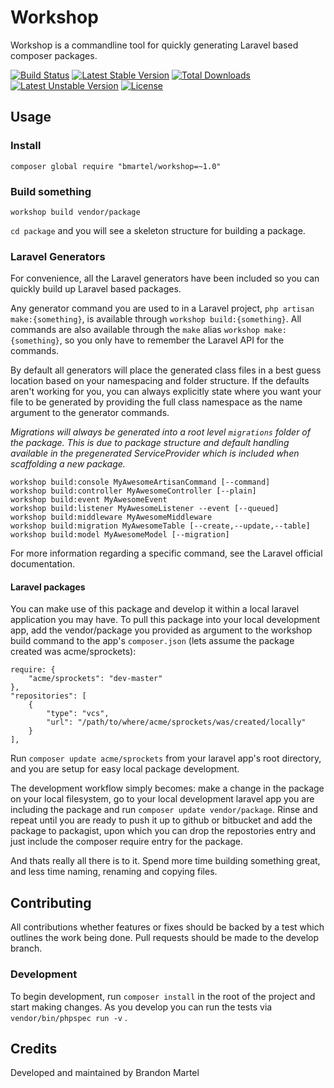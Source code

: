 # Workshop

Workshop is a commandline tool for quickly generating Laravel based composer packages.

[![Build Status](https://travis-ci.org/bmartel/workshop.svg?branch=master)](https://travis-ci.org/bmartel/workshop) [![Latest Stable Version](https://poser.pugx.org/bmartel/workshop/v/stable.svg)](https://packagist.org/packages/bmartel/workshop) [![Total Downloads](https://poser.pugx.org/bmartel/workshop/downloads.svg)](https://packagist.org/packages/bmartel/workshop) [![Latest Unstable Version](https://poser.pugx.org/bmartel/workshop/v/unstable.svg)](https://packagist.org/packages/bmartel/workshop) [![License](https://poser.pugx.org/bmartel/workshop/license.svg)](https://packagist.org/packages/bmartel/workshop)

## Usage

### Install

    composer global require "bmartel/workshop=~1.0"

### Build something

    workshop build vendor/package

```cd package``` and you will see a skeleton structure for building a package.

### Laravel Generators

For convenience, all the Laravel generators have been included so you can quickly build up Laravel based packages.

Any generator command you are used to in a Laravel project, `php artisan make:{something}`, is available through `workshop build:{something}`.
All commands are also available through the `make` alias `workshop make:{something}`, so you only have to remember the Laravel API for the commands.

By default all generators will place the generated class files in a best guess location based on your namespacing and folder structure. If the defaults aren't working for you, you can always explicitly state where you want your file to be generated by providing the full class namespace as the name argument to the generator commands.

*Migrations will always be generated into a root level `migrations` folder of the package. This is due to package structure and default handling available in the pregenerated ServiceProvider which is included when scaffolding a new package.*

    workshop build:console MyAwesomeArtisanCommand [--command]
    workshop build:controller MyAwesomeController [--plain]
    workshop build:event MyAwesomeEvent 
    workshop build:listener MyAwesomeListener --event [--queued]
    workshop build:middleware MyAwesomeMiddleware
    workshop build:migration MyAwesomeTable [--create,--update,--table]
    workshop build:model MyAwesomeModel [--migration]
    
For more information regarding a specific command, see the Laravel official documentation.

#### Laravel packages

You can make use of this package and develop it within a local laravel application you may have. To pull this package
into your local development app, add the vendor/package you provided as argument to the workshop build command to the app's ```composer.json``` (lets assume the package created was acme/sprockets):

    require: {
        "acme/sprockets": "dev-master"
    },
    "repositories": [
		{
			"type": "vcs",
			"url": "/path/to/where/acme/sprockets/was/created/locally"
		}
	],

Run ```composer update acme/sprockets``` from your laravel app's root directory, and you are setup for easy local package development. 

The development workflow simply becomes: make a change in the package on your local filesystem, go to your local development laravel app you are including the package and run ```composer update vendor/package```. Rinse and repeat until you are ready to push it up to github or bitbucket and add the package to packagist, upon which you can drop the repostories entry and just include the composer require entry for the package.

And thats really all there is to it. Spend more time building something great, and less time
naming, renaming and copying files.

## Contributing

All contributions whether features or fixes should be backed by a test which outlines
the work being done. Pull requests should be made to the develop branch.

### Development

To begin development, run ```composer install``` in the root of the project and start making changes. As you
develop you can run the tests via ```vendor/bin/phpspec run -v``` .

## Credits

Developed and maintained by Brandon Martel
